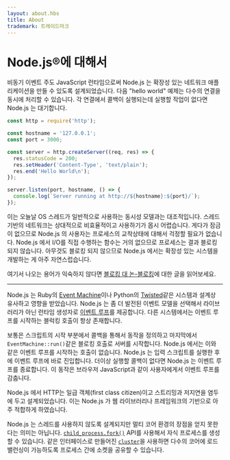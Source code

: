 ```yaml
---
layout: about.hbs
title: About
trademark: 트레이드마크
---
```

# Node.js&reg;에 대해서

<!--
As an asynchronous event driven JavaScript runtime, Node is designed to build
scalable network applications. In the following "hello world" example, many
connections can be handled concurrently. Upon each connection the callback is
fired, but if there is no work to be done Node is sleeping.
-->

비동기 이벤트 주도 JavaScript 런타임으로써 Node.js 는 확장성 있는 네트워크 애플리케이션을 만들 수 있도록
설계되었습니다. 다음 "hello world" 예제는 다수의 연결을 동시에 처리할 수 있습니다.
각 연결에서 콜백이 실행되는데 실행할 작업이 없다면 Node.js 는 대기합니다.

```javascript
const http = require('http');

const hostname = '127.0.0.1';
const port = 3000;

const server = http.createServer((req, res) => {
  res.statusCode = 200;
  res.setHeader('Content-Type', 'text/plain');
  res.end('Hello World\n');
});

server.listen(port, hostname, () => {
  console.log(`Server running at http://${hostname}:${port}/`);
});
```

<!--
This is in contrast to today's more common concurrency model where OS threads
are employed. Thread-based networking is relatively inefficient and very
difficult to use. Furthermore, users of Node are free from worries of
dead-locking the process, since there are no locks. Almost no function in Node
directly performs I/O, so the process never blocks. Because nothing blocks,
scalable systems are very reasonable to develop in Node.
-->
이는 오늘날 OS 스레드가 일반적으로 사용하는 동시성 모델과는 대조적입니다. 스레드 기반의 네트워크는
상대적으로 비효율적이고 사용하기가 몹시 어렵습니다. 게다가 잠금이 없으므로 Node.js 의 사용자는 프로세스의
교착상태에 대해서 걱정할 필요가 없습니다. Node.js 에서 I/O를 직접 수행하는 함수는 거의 없으므로 프로세스는
결과 블로킹 되지 않습니다. 아무것도 블로킹 되지 않으므로 Node.js 에서는 확장성 있는 시스템을 개발하는 게
아주 자연스럽습니다.

<!--
If some of this language is unfamiliar, there is a full article on
[Blocking vs Non-Blocking][].

---
-->
여기서 나오는 용어가 익숙하지 않다면 [블로킹 대 논-블로킹][]에 대한 글을 읽어보세요.

---

<!--
Node is similar in design to, and influenced by, systems like Ruby's
[Event Machine][] or Python's [Twisted][]. Node takes the event model a bit
further. it presents an [event loop][] as a runtime construct instead of as a library. In other systems there is always a blocking call to start the
event-loop.
Typically behavior is defined through callbacks at the beginning of a script
and at the end starts a server through a blocking call like
`EventMachine::run()`. In Node there is no such start-the-event-loop call. Node
simply enters the event loop after executing the input script. Node exits the
event loop when there are no more callbacks to perform. This behavior is like
browser JavaScript — the event loop is hidden from the user.
-->
Node.js 는 Ruby의 [Event Machine][]이나 Python의 [Twisted][]같은 시스템과 설계상 유사하고
영향을 받았습니다. Node.js 는 좀 더 발전된 이벤트 모델을 선택해서 라이브러리가 아닌 런타임 생성자로
[이벤트 루프][]를 제공합니다. 다른 시스템에서는 이벤트 루프를 시작하는 블럭킹 호출이 항상 존재합니다.

보통은 스크립트의 시작 부분에서 콜백을 통해서 동작을 정의하고 마지막에서 `EventMachine::run()`같은
블로킹 호출로 서버를 시작합니다. Node.js 에서는 이와 같은 이벤트 루프를 시작하는 호출이 없습니다. Node.js 는
입력 스크립트를 실행한 후에 이벤트 루프에 바로 진입합니다. 더이상 실행할 콜백이 없다면 Node.js 는
이벤트 루프를 종료합니다. 이 동작은 브라우저 JavaScript과 같이 사용자에게서 이벤트 루프를 감춥니다.

<!--
HTTP is a first class citizen in Node, designed with streaming and low latency
in mind. This makes Node well suited for the foundation of a web library or
framework.

Just because Node is designed without threads, doesn't mean you cannot take
advantage of multiple cores in your environment. Child processes can be spawned
by using our [`child_process.fork()`][] API, and are designed to be easy to
communicate with. Built upon that same interface is the [`cluster`][] module,
which allows you to share sockets between processes to enable load balancing
over your cores.
-->
Node.js 에서 HTTP는 일급 객체(first class citizen)이고 스트리밍과 저지연을 염두에 두고
설계되었습니다. 이는 Node.js 가 웹 라이브러리나 프레임워크의 기반으로 아주 적합하게 하였습니다.

Node.js 는 스레드를 사용하지 않도록 설계되지만 멀티 코어 환경의 장점을 얻지 못한다는 의미는 아닙니다.
[`child_process.fork()`][] API를 사용해서 자식 프로세스를 생성할 수 있습니다. 같은 인터페이스로
만들어진 [`cluster`][]을 사용하면 다수의 코어에 로드 밸런싱이 가능하도록 프로세스 간에
소켓을 공유할 수 있습니다.

<!--
[Blocking vs Non-Blocking]: https://nodejs.org/en/docs/guides/blocking-vs-non-blocking/
[`child_process.fork()`]: https://nodejs.org/api/child_process.html#child_process_child_process_fork_modulepath_args_options
[`cluster`]: https://nodejs.org/api/cluster.html
[event loop]: https://nodejs.org/en/docs/guides/event-loop-timers-and-nexttick/
[Event Machine]: https://github.com/eventmachine/eventmachine
[Twisted]: http://twistedmatrix.com/
-->

[블로킹 대 논-블로킹]: https://nodejs.org/ko/docs/guides/blocking-vs-non-blocking/
[`child_process.fork()`]: https://nodejs.org/api/child_process.html#child_process_child_process_fork_modulepath_args_options
[`cluster`]: https://nodejs.org/api/cluster.html
[이벤트 루프]: https://nodejs.org/ko/docs/guides/event-loop-timers-and-nexttick/
[Event Machine]: https://github.com/eventmachine/eventmachine
[Twisted]: http://twistedmatrix.com/
